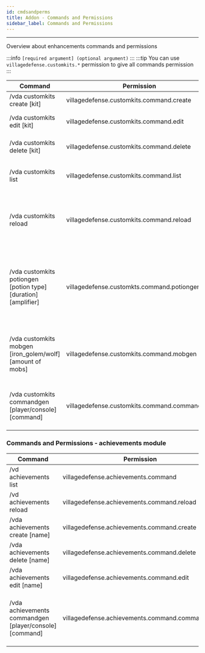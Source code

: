 ```yaml
---
id: cmdsandperms
title: Addon - Commands and Permissions
sidebar_label: Commands and Permissions
---
```

---
Overview about enhancements commands and permissions


:::info
`[required argument] (optional argument)`
:::
:::tip
You can use `villagedefense.customkits.*` permission to give all commands permission
:::

| Command                                                              | Permission                                   | Description                                                                                                   |
|----------------------------------------------------------------------|----------------------------------------------|---------------------------------------------------------------------------------------------------------------|
| /vda customkits create \[kit\]                                       | villagedefense.customkits.command.create     | Create new custom kit                                                                                         |
| /vda customkits edit \[kit\]                                         | villagedefense.customkits.command.edit       | Edit already existing custom kit                                                                              |
| /vda customkits delete \[kit\]                                       | villagedefense.customkits.command.delete     | Delete existing custom kit                                                                                    |
| /vda customkits list                                                 | villagedefense.customkits.command.list       | Open inventory will all loaded custom kits                                                                    |
| /vda customkits reload                                               | villagedefense.customkits.command.reload     | Reload configuration and re-register custom kits to update them                                               |
| /vda customkits potiongen \[potion type\] \[duration\] \[amplifier\] | villagedefense.customkts.command.potiongen   | Create custom potion effect for kits **\(effects will be applied to player not given into their inventory\)** |
| /vda customkits mobgen \[iron\_golem/wolf\] \[amount of mobs\]       | villagedefense.customkits.command.mobgen     | Create custom mobs for kits **\(they will be spawned at the start/per wave\)**                                |
| /vda customkits commandgen \[player/console\] \[command\]            | villagedefense.customkits.command.commandgen | Create command for kits **\(%player% placeholder supported\)**                                                |

### Commands and Permissions - achievements module <a id="commands-and-permissions-achievements-module"></a>

| Command                                                     | Permission                                     | Description                                                                   |
|-------------------------------------------------------------|------------------------------------------------|-------------------------------------------------------------------------------|
| /vd achievements list                                       | villagedefense.achievements.command            | Shows list of unlocked achievements                                           |
| /vd achievements reload                                     | villagedefense.achievements.command.reload     | Reloads achievements configuration                                            |
| /vda achievements create \[name\]                           | villagedefense.achievements.command.create     | Creates new achievement                                                       |
| /vda achievements delete \[name\]                           | villagedefense.achievements.command.delete     | Deletes existing achievement                                                  |
| /vda achievements edit \[name\]                             | villagedefense.achievements.command.edit       | Edits existing achievement                                                    |
| /vda achievements commandgen \[player/console\] \[command\] | villagedefense.achievements.command.commandgen | Create reward command for achievements **\(%player% placeholder supported\)** |
